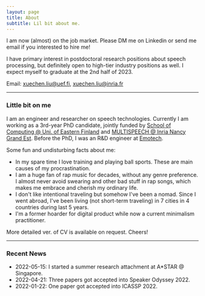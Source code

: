 ```yaml
---
layout: page
title: About
subtitle: Lil bit about me.
---
```


<!-- Yo what's up? How can you be that bored which leads you to this place, having any interest to an "underdog"? -->
I am now (almost) on the job market. Please DM me on Linkedin or send me email if you interested to hire me! 

I have primary interest in postdoctoral research positions about speech processing, but definitely open to high-tier industry positions as well. I expect myself to graduate at the 2nd half of 2023.

Email: xuechen.liu@uef.fi, xuechen.liu@inria.fr

-------------------
### Little bit on me
I am an engineer and researcher on speech technologies. Currently I am working as a 3rd-year PhD candidate, jointly funded by [School of Computing @ Uni. of Eastern Finland](http://www.uef.fi/en/web/cs) and [MULTISPEECH @ Inria Nancy Grand Est](https://team.inria.fr/multispeech/). Before the PhD, I was an R&D engineer at [Emotech](https://www.linkedin.com/company/emotech-ltd/).

Some fun and undisturbing facts about me:
* In my spare time I love training and playing ball sports. These are main causes of my procrastination.
* I am a huge fan of rap music for decades, without any genre preference. I almost never avoid swearing and other bad stuff in rap songs, which makes me embrace and cherish my ordinary life.
* I don't like intentional traveling but somehow I've been a nomad. Since I went abroad, I've been living (not short-term traveling) in 7 cities in 4 countries during last 5 years.
* I'm a former hoarder for digital product while now a current minimalism practitioner.

More detailed ver. of CV is available on request. Cheers!

-------------------
### Recent News
* 2022-05-15: I started a summer research attachment at A*STAR @ Singapore.
* 2022-04-21: Three papers got accepted into Speaker Odyssey 2022.
* 2022-01-22: One paper got accepted into ICASSP 2022.
<!-- * 2021-10-15: One paper got accepted into SPL 2021. -->
<!-- * 2021-09-10: Two papers got accepted into ASRU 2021. -->
<!-- * 2021-01-30: One paper got accepted into ISCAS 2021. -->
<!-- * 2020-12-21: One patent I got involved last year at Emotech got accepted. -->